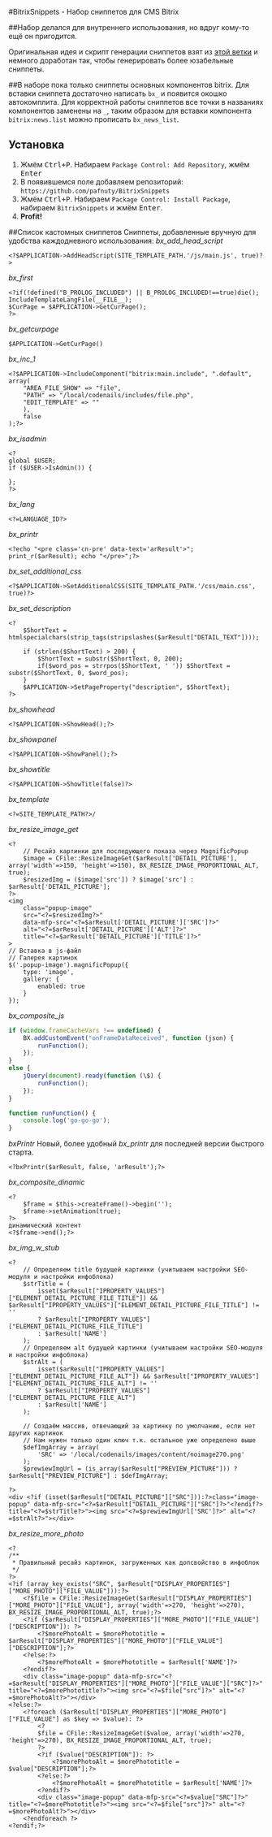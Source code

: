 #BitrixSnippets - Набор сниппетов для CMS Bitrix

##Набор делался для внутреннего использования, но вдруг кому-то ещё он пригодится.

Оригинальная идея и скрипт генерации сниппетов взят из [этой ветки][1] и немного доработан так, чтобы генерировать более юзабельные сниппеты.

##В наборе пока только сниппеты основных компонентов bitrix.
Для вставки сниппета достаточно написать `bx_` и появится окошко автокомплита.
Для корректной работы сниппетов все точки в названиях компонентов заменены на `_`, таким образом для вставки компонента `bitrix:news.list` можно прописать `bx_news_list`.

## Установка
1. Жмём <kbd>Ctrl+P</kbd>. Набираем `Package Control: Add Repository`, жмём <kbd>Enter</kbd>
2. В появившемся поле добавляем репозиторий: `https://github.com/pafnuty/BitrixSnippets`
3. Жмём <kbd>Ctrl+P</kbd>. Набираем `Package Control: Install Package`, набираем `BitrixSnippets` и жмём <kbd>Enter</kbd>.
4. **Profit!**


##Список кастомных сниппетов
Сниппеты, добавленные вручную для удобства каждодневного использования:
*bx_add_head_script*
```
<?$APPLICATION->AddHeadScript(SITE_TEMPLATE_PATH.'/js/main.js', true)?>
```
*bx_first*
```
<?if(!defined("B_PROLOG_INCLUDED") || B_PROLOG_INCLUDED!==true)die();
IncludeTemplateLangFile(__FILE__);
$CurPage = $APPLICATION->GetCurPage();
?>
```
*bx_getcurpage*
```
$APPLICATION->GetCurPage()
```
*bx_inc_1*
```
<?$APPLICATION->IncludeComponent("bitrix:main.include", ".default", array(
	"AREA_FILE_SHOW" => "file",
	"PATH" => "/local/codenails/includes/file.php",
	"EDIT_TEMPLATE" => ""
	),
	false
);?>
```
*bx_isadmin*
```
<?
global $USER;
if ($USER->IsAdmin()) {
	
};
?>
```
*bx_lang*
```
<?=LANGUAGE_ID?>
```
*bx_printr*
```
<?echo "<pre class='cn-pre' data-text='arResult'>"; print_r($arResult); echo "</pre>";?>
```
*bx_set_additional_css*
```
<?$APPLICATION->SetAdditionalCSS(SITE_TEMPLATE_PATH.'/css/main.css', true)?>
```
*bx_set_description*
```
<?
	$ShortText = htmlspecialchars(strip_tags(stripslashes($arResult["DETAIL_TEXT"])));

	if (strlen($ShortText) > 200) {
		$ShortText = substr($ShortText, 0, 200);					
		if($word_pos = strrpos($ShortText, ' ')) $ShortText = substr($ShortText, 0, $word_pos);			
	} 
	$APPLICATION->SetPageProperty("description", $ShortText);
?>
```
*bx_showhead*
```
<?$APPLICATION->ShowHead();?>
```
*bx_showpanel*
```
<?$APPLICATION->ShowPanel();?>
```
*bx_showtitle*
```
<?$APPLICATION->ShowTitle(false)?>
```
*bx_template*
```
<?=SITE_TEMPLATE_PATH?>/
```


*bx_resize_image_get*
```
<?
	// Ресайз картинки для последующего показа через MagnificPopup
	$image = CFile::ResizeImageGet($arResult['DETAIL_PICTURE'], array('width'=>150, 'height'=>150), BX_RESIZE_IMAGE_PROPORTIONAL_ALT, true);
	$resizedImg = ($image['src']) ? $image['src'] : $arResult['DETAIL_PICTURE'];
?>
<img 
	class="popup-image" 
	src="<?=$resizedImg?>" 
	data-mfp-src="<?=$arResult['DETAIL_PICTURE']['SRC']?>"
	alt="<?=$arResult['DETAIL_PICTURE']['ALT']?>"
	title="<?=$arResult['DETAIL_PICTURE']['TITLE']?>"
>
// Вставка в js-файл
// Галерея картинок
$('.popup-image').magnificPopup({
	type: 'image',
	gallery: {
		enabled: true
	}
});
```

*bx_composite_js*
``` javascript
if (window.frameCacheVars !== undefined) {
    BX.addCustomEvent("onFrameDataReceived", function (json) {
        runFunction();
    });
}
else {
    jQuery(document).ready(function (\$) {
        runFunction();
    });
}

function runFunction() {
    console.log('go-go-go');
}
```

*bxPrintr* Новый, более удобный *bx_printr* для последней версии быстрого старта.
```
<?bxPrintr($arResult, false, 'arResult');?>
```

*bx_composite_dinamic*
```
<?
    $frame = $this->createFrame()->begin('');
    $frame->setAnimation(true);
?>
динамический контент
<?$frame->end();?>
```

*bx_img_w_stub*
```
<?    
    // Определяем title будущей картинки (учитываем настройки SEO-модуля и настройки инфоблока)
    $strTitle = (
        isset($arResult["IPROPERTY_VALUES"]["ELEMENT_DETAIL_PICTURE_FILE_TITLE"]) && $arResult["IPROPERTY_VALUES"]["ELEMENT_DETAIL_PICTURE_FILE_TITLE"] != ''
        ? $arResult["IPROPERTY_VALUES"]["ELEMENT_DETAIL_PICTURE_FILE_TITLE"]
        : $arResult['NAME']
    );
    // Определяем alt будущей картинки (учитываем настройки SEO-модуля и настройки инфоблока)
    $strAlt = (
        isset($arResult["IPROPERTY_VALUES"]["ELEMENT_DETAIL_PICTURE_FILE_ALT"]) && $arResult["IPROPERTY_VALUES"]["ELEMENT_DETAIL_PICTURE_FILE_ALT"] != ''
        ? $arResult["IPROPERTY_VALUES"]["ELEMENT_DETAIL_PICTURE_FILE_ALT"]
        : $arResult['NAME']
    );

    // Cоздаём массив, отвечающий за картинку по умолчанию, если нет других картинок
    // Нам нужен только один ключ т.к. остальное уже определено выше
    $defImgArray = array(
        'SRC' => '/local/codenails/images/content/noimage270.png'
    );
    $prewiewImgUrl = (is_array($arResult["PREVIEW_PICTURE"])) ? $arResult["PREVIEW_PICTURE"] : $defImgArray;

?>
<div <?if (isset($arResult["DETAIL_PICTURE"]["SRC"])):?>class="image-popup" data-mfp-src="<?=$arResult["DETAIL_PICTURE"]["SRC"]?>"<?endif?> title="<?=$strTitle?>"><img src="<?=$prewiewImgUrl['SRC']?>" alt="<?=$strAlt?>"></div>
```

*bx_resize_more_photo*
```
<?
/**
 * Правильный ресайз картинок, загруженных как допсвойство в инфоблок
 */
?>
<?if (array_key_exists("SRC", $arResult["DISPLAY_PROPERTIES"]["MORE_PHOTO"]["FILE_VALUE"])):?>
    <?$file = CFile::ResizeImageGet($arResult["DISPLAY_PROPERTIES"]["MORE_PHOTO"]["FILE_VALUE"], array('width'=>270, 'height'=>270), BX_RESIZE_IMAGE_PROPORTIONAL_ALT, true);?>
    <?if ($arResult["DISPLAY_PROPERTIES"]["MORE_PHOTO"]["FILE_VALUE"]["DESCRIPTION"]): ?>
        <?$morePhotoAlt = $morePhototitle = $arResult["DISPLAY_PROPERTIES"]["MORE_PHOTO"]["FILE_VALUE"]["DESCRIPTION"];?>
    <?else:?>
        <?$morePhotoAlt = $morePhototitle = $arResult['NAME']?>
    <?endif?>
    <div class="image-popup" data-mfp-src="<?=$arResult["DISPLAY_PROPERTIES"]["MORE_PHOTO"]["FILE_VALUE"]["SRC"]?>" title="<?=$morePhototitle?>"><img src="<?=$file["src"]?>" alt="<?=$morePhotoAlt?>"></div>
<?else:?>
    <?foreach ($arResult["DISPLAY_PROPERTIES"]["MORE_PHOTO"]["FILE_VALUE"] as $key => $value): ?>
        <?
        $file = CFile::ResizeImageGet($value, array('width'=>270, 'height'=>270), BX_RESIZE_IMAGE_PROPORTIONAL_ALT, true);
        ?>
        <?if ($value["DESCRIPTION"]): ?>
            <?$morePhotoAlt = $morePhototitle = $value["DESCRIPTION"];?>
        <?else:?>
            <?$morePhotoAlt = $morePhototitle = $arResult['NAME']?>
        <?endif?>
        <div class="image-popup" data-mfp-src="<?=$value["SRC"]?>" title="<?=$morePhototitle?>"><img src="<?=$file["src"]?>" alt="<?=$morePhotoAlt?>"></div>
    <?endforeach ?>        
<?endif;?>

```


 [1]: https://github.com/AndreyGo/SublimeBitrixSnippets

